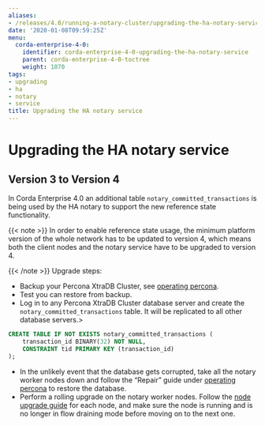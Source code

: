 ```yaml
---
aliases:
- /releases/4.0/running-a-notary-cluster/upgrading-the-ha-notary-service.html
date: '2020-01-08T09:59:25Z'
menu:
  corda-enterprise-4-0:
    identifier: corda-enterprise-4-0-upgrading-the-ha-notary-service
    parent: corda-enterprise-4-0-toctree
    weight: 1070
tags:
- upgrading
- ha
- notary
- service
title: Upgrading the HA notary service
---
```



# Upgrading the HA notary service


## Version 3 to Version 4

In Corda Enterprise 4.0 an additional table `notary_committed_transactions` is being used by the HA notary to support the new reference state functionality.

{{< note >}}
In order to enable reference state usage, the minimum platform version of the whole network has to be updated to version 4, which means
both the client nodes and the notary service have to be upgraded to version 4.

{{< /note >}}
Upgrade steps:


* Backup your Percona XtraDB Cluster, see [operating percona](operating-percona.md).
* Test you can restore from backup.
* Log in to any Percona XtraDB Cluster database server and create the `notary_committed_transactions` table. It will be replicated to all other database servers.> 
```sql
CREATE TABLE IF NOT EXISTS notary_committed_transactions (
    transaction_id BINARY(32) NOT NULL,
    CONSTRAINT tid PRIMARY KEY (transaction_id)
);
```




* In the unlikely event that the database gets corrupted, take all the notary worker nodes down and follow the “Repair” guide under [operating percona](operating-percona.md) to restore the database.
* Perform a rolling upgrade on the notary worker nodes. Follow the [node upgrade guide](../node-upgrade-notes.md) for each node, and make sure the node is running and is no longer in flow draining mode before moving on to the next one.

